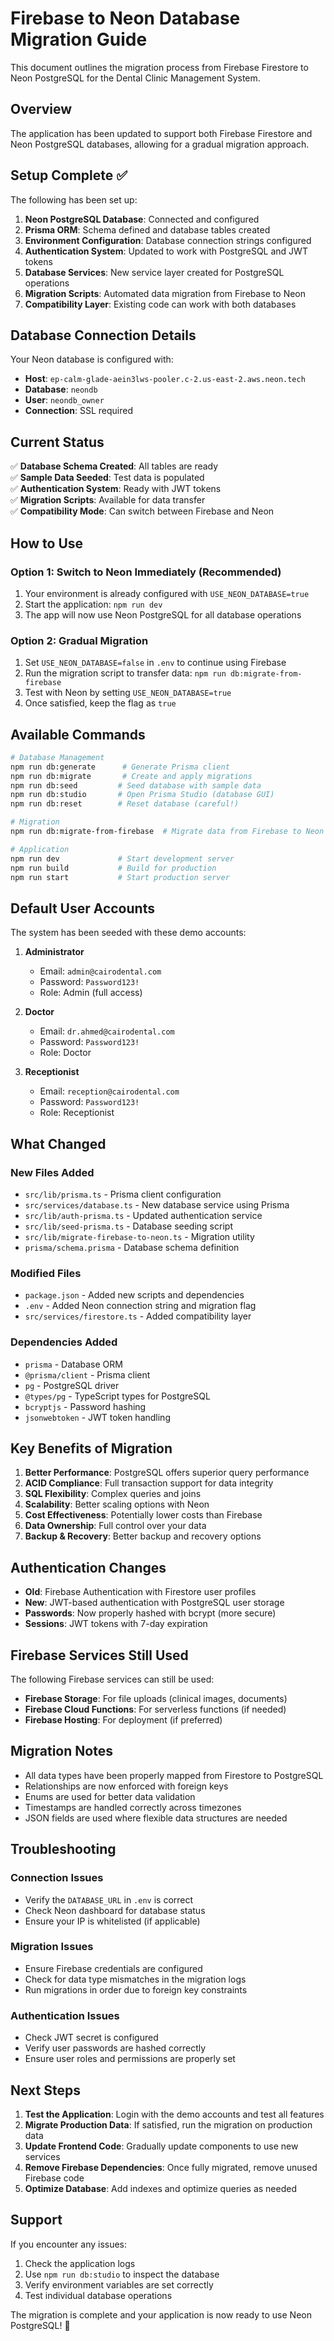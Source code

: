 # Firebase to Neon Database Migration Guide

This document outlines the migration process from Firebase Firestore to Neon PostgreSQL for the Dental Clinic Management System.

## Overview

The application has been updated to support both Firebase Firestore and Neon PostgreSQL databases, allowing for a gradual migration approach.

## Setup Complete ✅

The following has been set up:

1. **Neon PostgreSQL Database**: Connected and configured
2. **Prisma ORM**: Schema defined and database tables created
3. **Environment Configuration**: Database connection strings configured
4. **Authentication System**: Updated to work with PostgreSQL and JWT tokens
5. **Database Services**: New service layer created for PostgreSQL operations
6. **Migration Scripts**: Automated data migration from Firebase to Neon
7. **Compatibility Layer**: Existing code can work with both databases

## Database Connection Details

Your Neon database is configured with:
- **Host**: `ep-calm-glade-aein3lws-pooler.c-2.us-east-2.aws.neon.tech`
- **Database**: `neondb`
- **User**: `neondb_owner`
- **Connection**: SSL required

## Current Status

✅ **Database Schema Created**: All tables are ready  
✅ **Sample Data Seeded**: Test data is populated  
✅ **Authentication System**: Ready with JWT tokens  
✅ **Migration Scripts**: Available for data transfer  
✅ **Compatibility Mode**: Can switch between Firebase and Neon  

## How to Use

### Option 1: Switch to Neon Immediately (Recommended)

1. Your environment is already configured with `USE_NEON_DATABASE=true`
2. Start the application: `npm run dev`
3. The app will now use Neon PostgreSQL for all database operations

### Option 2: Gradual Migration

1. Set `USE_NEON_DATABASE=false` in `.env` to continue using Firebase
2. Run the migration script to transfer data: `npm run db:migrate-from-firebase`
3. Test with Neon by setting `USE_NEON_DATABASE=true`
4. Once satisfied, keep the flag as `true`

## Available Commands

```bash
# Database Management
npm run db:generate      # Generate Prisma client
npm run db:migrate       # Create and apply migrations
npm run db:seed         # Seed database with sample data
npm run db:studio       # Open Prisma Studio (database GUI)
npm run db:reset        # Reset database (careful!)

# Migration
npm run db:migrate-from-firebase  # Migrate data from Firebase to Neon

# Application
npm run dev             # Start development server
npm run build           # Build for production
npm run start           # Start production server
```

## Default User Accounts

The system has been seeded with these demo accounts:

1. **Administrator**
   - Email: `admin@cairodental.com`
   - Password: `Password123!`
   - Role: Admin (full access)

2. **Doctor**
   - Email: `dr.ahmed@cairodental.com`
   - Password: `Password123!`
   - Role: Doctor

3. **Receptionist**
   - Email: `reception@cairodental.com`
   - Password: `Password123!`
   - Role: Receptionist

## What Changed

### New Files Added
- `src/lib/prisma.ts` - Prisma client configuration
- `src/services/database.ts` - New database service using Prisma
- `src/lib/auth-prisma.ts` - Updated authentication service
- `src/lib/seed-prisma.ts` - Database seeding script
- `src/lib/migrate-firebase-to-neon.ts` - Migration utility
- `prisma/schema.prisma` - Database schema definition

### Modified Files
- `package.json` - Added new scripts and dependencies
- `.env` - Added Neon connection string and migration flag
- `src/services/firestore.ts` - Added compatibility layer

### Dependencies Added
- `prisma` - Database ORM
- `@prisma/client` - Prisma client
- `pg` - PostgreSQL driver
- `@types/pg` - TypeScript types for PostgreSQL
- `bcryptjs` - Password hashing
- `jsonwebtoken` - JWT token handling

## Key Benefits of Migration

1. **Better Performance**: PostgreSQL offers superior query performance
2. **ACID Compliance**: Full transaction support for data integrity
3. **SQL Flexibility**: Complex queries and joins
4. **Scalability**: Better scaling options with Neon
5. **Cost Effectiveness**: Potentially lower costs than Firebase
6. **Data Ownership**: Full control over your data
7. **Backup & Recovery**: Better backup and recovery options

## Authentication Changes

- **Old**: Firebase Authentication with Firestore user profiles
- **New**: JWT-based authentication with PostgreSQL user storage
- **Passwords**: Now properly hashed with bcrypt (more secure)
- **Sessions**: JWT tokens with 7-day expiration

## Firebase Services Still Used

The following Firebase services can still be used:
- **Firebase Storage**: For file uploads (clinical images, documents)
- **Firebase Cloud Functions**: For serverless functions (if needed)
- **Firebase Hosting**: For deployment (if preferred)

## Migration Notes

- All data types have been properly mapped from Firestore to PostgreSQL
- Relationships are now enforced with foreign keys
- Enums are used for better data validation
- Timestamps are handled correctly across timezones
- JSON fields are used where flexible data structures are needed

## Troubleshooting

### Connection Issues
- Verify the `DATABASE_URL` in `.env` is correct
- Check Neon dashboard for database status
- Ensure your IP is whitelisted (if applicable)

### Migration Issues
- Ensure Firebase credentials are configured
- Check for data type mismatches in the migration logs
- Run migrations in order due to foreign key constraints

### Authentication Issues
- Check JWT secret is configured
- Verify user passwords are hashed correctly
- Ensure user roles and permissions are properly set

## Next Steps

1. **Test the Application**: Login with the demo accounts and test all features
2. **Migrate Production Data**: If satisfied, run the migration on production data
3. **Update Frontend Code**: Gradually update components to use new services
4. **Remove Firebase Dependencies**: Once fully migrated, remove unused Firebase code
5. **Optimize Database**: Add indexes and optimize queries as needed

## Support

If you encounter any issues:
1. Check the application logs
2. Use `npm run db:studio` to inspect the database
3. Verify environment variables are set correctly
4. Test individual database operations

The migration is complete and your application is now ready to use Neon PostgreSQL! 🎉
